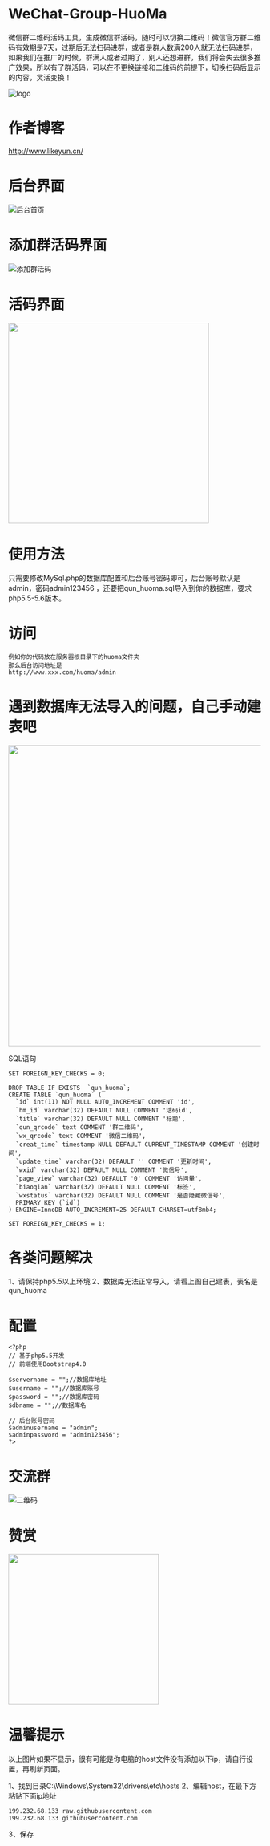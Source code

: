 # WeChat-Group-HuoMa
微信群二维码活码工具，生成微信群活码，随时可以切换二维码！微信官方群二维码有效期是7天，过期后无法扫码进群，或者是群人数满200人就无法扫码进群，如果我们在推广的时候，群满人或者过期了，别人还想进群，我们将会失去很多推广效果，所以有了群活码，可以在不更换链接和二维码的前提下，切换扫码后显示的内容，灵活变换！

![logo](https://raw.githubusercontent.com/likeyun/TANKING/master/timg.jpg)

# 作者博客
http://www.likeyun.cn/

# 后台界面
![后台首页](https://common-fd.zol-img.com.cn/g1/M05/04/04/ChMljV77EfWINIFHAACFTDv0yZUAAQRFwNyeWMAAIVk111.jpg "后台首页")

# 添加群活码界面
![添加群活码](https://common-fd.zol-img.com.cn/g1/M06/04/04/ChMljl77EwSIdr40AAC7igqlce4AAQRGADKhRUAALui682.jpg "添加群活码")

# 活码界面
<img src="https://common-fd.zol-img.com.cn/g1/M09/04/0A/ChMljV78UCSIRkr-AADvZ7CurlQAAQSdwMlsWkAAO9_814.jpg" width="400"/>

# 使用方法
只需要修改MySql.php的数据库配置和后台账号密码即可，后台账号默认是admin，密码admin123456 ，还要把qun_huoma.sql导入到你的数据库，要求php5.5-5.6版本。

# 访问
```
例如你的代码放在服务器根目录下的huoma文件夹
那么后台访问地址是
http://www.xxx.com/huoma/admin
```

# 遇到数据库无法导入的问题，自己手动建表吧
<img src="http://pic.iask.cn/fimg/743365032832.jpg" width="600"/>

SQL语句
```
SET FOREIGN_KEY_CHECKS = 0;

DROP TABLE IF EXISTS  `qun_huoma`;
CREATE TABLE `qun_huoma` (
  `id` int(11) NOT NULL AUTO_INCREMENT COMMENT 'id',
  `hm_id` varchar(32) DEFAULT NULL COMMENT '活码id',
  `title` varchar(32) DEFAULT NULL COMMENT '标题',
  `qun_qrcode` text COMMENT '群二维码',
  `wx_qrcode` text COMMENT '微信二维码',
  `creat_time` timestamp NULL DEFAULT CURRENT_TIMESTAMP COMMENT '创建时间',
  `update_time` varchar(32) DEFAULT '' COMMENT '更新时间',
  `wxid` varchar(32) DEFAULT NULL COMMENT '微信号',
  `page_view` varchar(32) DEFAULT '0' COMMENT '访问量',
  `biaoqian` varchar(32) DEFAULT NULL COMMENT '标签',
  `wxstatus` varchar(32) DEFAULT NULL COMMENT '是否隐藏微信号',
  PRIMARY KEY (`id`)
) ENGINE=InnoDB AUTO_INCREMENT=25 DEFAULT CHARSET=utf8mb4;

SET FOREIGN_KEY_CHECKS = 1;
```

# 各类问题解决
1、请保持php5.5以上环境
2、数据库无法正常导入，请看上图自己建表，表名是qun_huoma

# 配置
```
<?php
// 基于php5.5开发
// 前端使用Bootstrap4.0

$servername = "";//数据库地址
$username = "";//数据库账号
$password = "";//数据库密码
$dbname = "";//数据库名

// 后台账号密码
$adminusername = "admin";
$adminpassword = "admin123456";
?>
```

# 交流群
![二维码](https://common-fd.zol-img.com.cn/g5/M00/0C/0E/ChMkJl7-mZGIMqAqAABIBLxlQOYAAwkAALchAEAAEgc646.jpg "二维码")

# 赞赏
<img src="https://github.com/likeyun/TANKING/blob/master/wxzhanshang.jpg?raw=true" width="300"/>

# 温馨提示
以上图片如果不显示，很有可能是你电脑的host文件没有添加以下ip，请自行设置，再刷新页面。

1、找到目录C:\Windows\System32\drivers\etc\hosts
2、编辑host，在最下方粘贴下面ip地址
```
199.232.68.133 raw.githubusercontent.com
199.232.68.133 githubusercontent.com
```
3、保存

